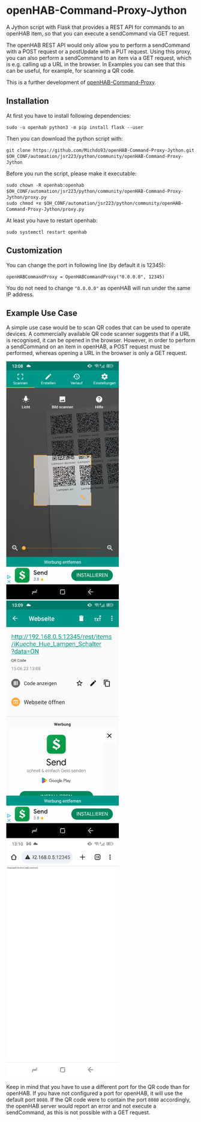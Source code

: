 # openHAB-Command-Proxy-Jython
A Jython script with Flask that provides a REST API for commands to an openHAB item, so that you can execute a sendCommand via GET request.

The openHAB REST API would only allow you to perform a sendCommand with a POST request or a postUpdate with a PUT request. Using this proxy, you can also perform a sendCommand to an item via a GET request, which is e.g. calling up a URL in the browser. In Examples you can see that this can be useful, for example, for scanning a QR code.

This is a further development of [openHAB-Command-Proxy](https://github.com/Michdo93/openHAB-Command-Proxy).

## Installation

At first you have to install following dependencies:

```
sudo -u openhab python3 -m pip install flask --user
```

Then you can download the python script with:

```
git clone https://github.com/Michdo93/openHAB-Command-Proxy-Jython.git $OH_CONF/automation/jsr223/python/community/openHAB-Command-Proxy-Jython
```

Before you run the script, please make it executable:

```
sudo chown -R openhab:openhab $OH_CONF/automation/jsr223/python/community/openHAB-Command-Proxy-Jython/proxy.py
sudo chmod +x $OH_CONF/automation/jsr223/python/community/openHAB-Command-Proxy-Jython/proxy.py
```

At least you have to restart openhab:

```
sudo systemctl restart openhab
```

## Customization

You can change the port in following line (by default it is 12345):

```
openHABCommandProxy = OpenHABCommandProxy("0.0.0.0", 12345)
```

You do not need to change `"0.0.0.0"` as openHAB will run under the same IP address.

## Example Use Case

A simple use case would be to scan QR codes that can be used to operate devices. A commercially available QR code scanner suggests that if a URL is recognised, it can be opened in the browser. However, in order to perform a sendCommand on an item in openHAB, a POST request must be performed, whereas opening a URL in the browser is only a GET request.

<div>
    <img src="https://raw.githubusercontent.com/Michdo93/test2/main/qr_scan_openhab.png" alt="QR 1" width="300" />
    <img src="https://raw.githubusercontent.com/Michdo93/test2/main/qr_scan_openhab2.png" alt="QR 2" width="300" />
    <img src="https://raw.githubusercontent.com/Michdo93/test2/main/qr_scan_openhab3.png" alt="QR 3" width="300" />
</div>

Keep in mind that you have to use a different port for the QR code than for openHAB. If you have not configured a port for openHAB, it will use the default port `8080`. If the QR code were to contain the port `8080` accordingly, the openHAB server would report an error and not execute a sendCommand, as this is not possible with a GET request.
